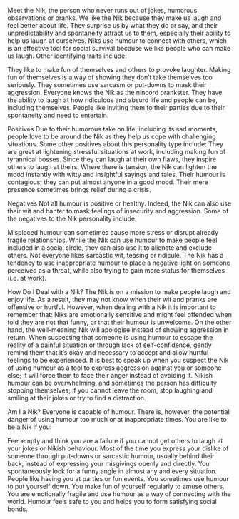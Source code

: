 
Meet the Nik, the person who never runs out of jokes, humorous observations or pranks. We like the Nik because they make us laugh and feel better about life. They surprise us by what they do or say, and their unpredictability and spontaneity attract us to them, especially their ability to help us laugh at ourselves. Niks use humour to connect with others, which is an effective tool for social survival because we like people who can make us laugh. Other identifying traits include:
 
They like to make fun of themselves and others to provoke laughter.
Making fun of themselves is a way of showing they don’t take themselves too seriously.
They sometimes use sarcasm or put-downs to mask their aggression.
Everyone knows the Nik as the nincord prankster.
They have the ability to laugh at how ridiculous and absurd life and people can be, including themselves.
People like inviting them to their parties due to their spontaneity and need to entertain.
 
Positives
Due to their humorous take on life, including its sad moments, people love to be around the Nik as they help us cope with challenging situations. Some other positives about this personality type include:
They are great at lightening stressful situations at work, including making fun of tyrannical bosses.
Since they can laugh at their own flaws, they inspire others to laugh at theirs.
Where there is tension, the Nik can lighten the mood instantly with witty and insightful sayings and tales.
Their humour is contagious; they can put almost anyone in a good mood.
Their mere presence sometimes brings relief during a crisis.
 
Negatives
Not all humour is positive or healthy. Indeed, the Nik can also use their wit and banter to mask feelings of insecurity and aggression. Some of the negatives to the Nik personality include:
 
Misplaced humour can sometimes cause more stress or disrupt already fragile relationships.
While the Nik can use humour to make people feel included in a social circle, they can also use it to alienate and exclude others.
Not everyone likes sarcastic wit, teasing or ridicule.
The Nik has a tendency to use inappropriate humour to place a negative light on someone perceived as a threat, while also trying to gain more status for themselves (i.e. at work).
 
How Do I Deal with a Nik?
The Nik is on a mission to make people laugh and enjoy life. As a result, they may not know when their wit and pranks are offensive or hurtful. However, when dealing with a Nik it is important to remember that:
Niks are emotionally sensitive and might feel offended when told they are not that funny, or that their humour is unwelcome. On the other hand, the well-meaning Nik will apologise instead of showing aggression in return.
When suspecting that someone is using humour to escape the reality of a painful situation or through lack of self-confidence, gently remind them that it’s okay and necessary to accept and allow hurtful feelings to be experienced.
It is best to speak up when you suspect the Nik of using humour as a tool to express aggression against you or someone else; it will force them to face their anger instead of avoiding it.
Nikish humour can be overwhelming, and sometimes the person has difficulty stopping themselves; if you cannot leave the room, stop laughing and smiling at their jokes or try to find a distraction.
 
Am I a Nik?
Everyone is capable of humour. There is, however, the potential danger of using humour too much or at inappropriate times. You are like to be a Nik if you:
 
Feel empty and think you are a failure if you cannot get others to laugh at your jokes or Nikish behaviour.
Most of the time you express your dislike of someone through put-downs or sarcastic humour, usually behind their back, instead of expressing your misgivings openly and directly.
You spontaneously look for a funny angle in almost any and every situation.
People like having you at parties or fun events.
You sometimes use humour to put yourself down.
You make fun of yourself regularly to amuse others.
You are emotionally fragile and use humour as a way of connecting with the world.
Humour feels safe to you and helps you to form satisfying social bonds.

